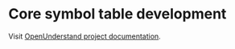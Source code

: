 # Core symbol table development

Visit [OpenUnderstand project documentation](https://m-zakeri.github.io/OpenUnderstand).